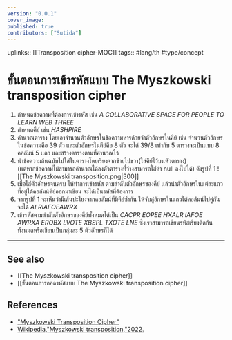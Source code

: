 ```yaml
---
version: "0.0.1"
cover_image:
published: true
contributors: ["Sutida"]
---
```

uplinks:: [[Transposition cipher-MOC]]
tags:: #lang/th #type/concept

# ขั้นตอนการเข้ารหัสแบบ The Myszkowski transposition cipher
1. กำหนดข้อความที่ต้องการเข้ารหัส  เช่น *A COLLABORATIVE SPACE FOR PEOPLE TO LEARN WEB THREE*
2. กำหนดคีย์ เช่น *HASHPIRE*
3. คำนวณตาราง โดยเอาจำนวนตัวอักษรในข้อความหารด้วยจำตัวอักษรในคีย์ เช่น จำนวนตัวอักษรในข้อความคือ 39 ตัว และตัวอักษรในคีย์คือ 8 ตัว จะได้ 39/8 เท่ากับ 5 ตารางจะเป็นเเบบ 8 คอลัมน์ 5 เเถว และสร้างตารางตามที่คำนวณไว้
4. นำข้อความต้นฉบับไปใส่ในตารางโดยเรียงจากซ้ายไปขวา(ใส่คีย์ไว้บนหัวตาราง)  
  (เเต่หากข้อความไม่สามารถคำนวณได้ลงตัวตารางที่ว่างสามารถใส่ค่า null ลงไปได้) ดังรูปที่ 1
       ![[The Myszkowski transposition.png|300]]
5. เมื่อใส่ตัวอักษรจนครบ ให้ทำการเข้ารหัส ตามลำดับตัวอักษรของคีย์ เเล้วนำตัวอักษรในแต่ละแถวที่อยู่ใต้คอลัมน์คีย์ออกมาเขียน จะได้เป็นรหัสที่ต้องการ 
6. จากรูปที่ 1 จะเห็นว่ามีเส้นปะโยงจากคอลัมน์ที่มีคีย์ซ้ำกัน ให้จับคู่อักษรในแถวใต้คอลัมน์ไปคู่กัน จะได้ *ALRIAFOEAWRX*
7. เข้ารหัสตามลำดับตัวอักษรของคีย์ทั้งหมดได้เป็น *CACPR EOPEE HXALR IAFOE AWRXA EROBX LVOTE XBSPL TXOTE LNE* ซึ่งเราสามารถเขียนรหัสเรียงติดกันทั้งหมดหรือเขียนเป็นกลุ่มละ 5 ตัวอักษรก็ได้
---
## See also
- [[The Myszkowski transposition cipher]]
- [[ขั้นตอนการถอดรหัสแบบ The Myszkowski transposition cipher]]
## References
 - ["Myszkowski Transposition Cipher"](https://crypto.interactive-maths.com/myszkowski-transposition-cipher.html)
- [Wikipedia,"Myszkowski transposition,"2022.](https://en.wikipedia.org/wiki/Transposition_cipher#Myszkowski_transposition)
